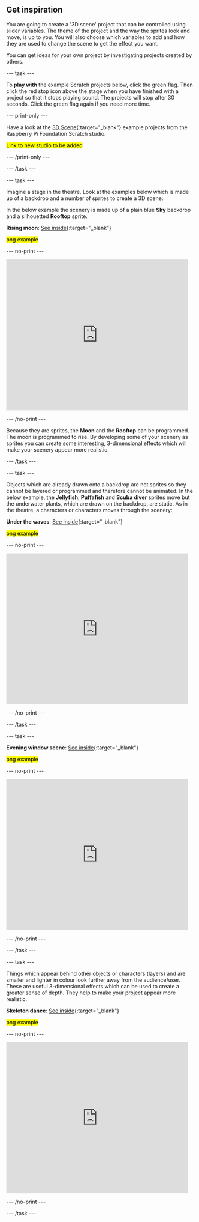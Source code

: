 ## Get inspiration

You are going to create a '3D scene' project that can be controlled using slider variables. The theme of the project and the way the sprites look and move, is up to you. You will also choose which variables to add and how they are used to change the scene to get the effect you want. 

You can get ideas for your own project by investigating projects created by others.

--- task ---

To **play with** the example Scratch projects below, click the green flag. Then click the red stop icon above the stage when you have finished with a project so that it stops playing sound. The projects will stop after 30 seconds. Click the green flag again if you need more time. 

--- print-only ---

Have a look at the [3D Scene](https://scratch.mit.edu/studios/27756161){:target="_blank"} example projects from the Raspberry Pi Foundation Scratch studio.

<mark>Link to new studio to be added</mark>

--- /print-only ---

--- /task ---

--- task ---

Imagine a stage in the theatre. Look at the examples below which is made up of a backdrop and a number of sprites to create a 3D scene:

In the below example the scenery is made up of a plain blue **Sky** backdrop and a silhouetted **Rooftop** sprite.

**Rising moon**: [See inside](https://scratch.mit.edu/projects/445119855/editor){:target="_blank"}

<mark>png example</mark>

--- no-print ---

<div class="scratch-preview">
  <iframe src="https://scratch.mit.edu/projects/445119855/embed" allowtransparency="true" width="485" height="402" frameborder="0" scrolling="no" allowfullscreen></iframe>
</div>

--- /no-print ---

Because they are sprites, the **Moon** and the **Rooftop** can be programmed. The moon is programmed to rise. By developing some of your scenery as sprites you can create some interesting, 3-dimensional effects which will make your scenery appear more realistic.

--- /task ---

--- task ---

Objects which are already drawn onto a backdrop are not sprites so they cannot be layered or programmed and therefore cannot be animated. In the below example, the **Jellyfish**, **Puffafish** and **Scuba diver** sprites move but the underwater plants, which are drawn on the backdrop, are static. As in the theatre, a characters or characters moves through the scenery:

**Under the waves**: [See inside](https://scratch.mit.edu/projects/447874869/editor){:target="_blank"}

<mark>png example</mark>

--- no-print ---

<div class="scratch-preview">
  <iframe allowtransparency="true" width="485" height="402" src="https://scratch.mit.edu/projects/embed/447874869/?autostart=false" frameborder="0"></iframe>
</div>

--- /no-print ---

--- /task ---

--- task ---
 
 **Evening window scene**: [See inside](https://scratch.mit.edu/projects/437510050/editor){:target="_blank"}

<mark>png example</mark>

--- no-print ---

<div class="scratch-preview">
  <iframe allowtransparency="true" width="485" height="402" src="https://scratch.mit.edu/projects/embed/437510050/?autostart=false" frameborder="0"></iframe>
</div>

--- /no-print ---

--- /task ---

--- task ---

Things which appear behind other objects or characters (layers) and are smaller and lighter in colour look further away from the audience/user. These are useful 3-dimensional effects which can be used to create a greater sense of depth. They help to make your project appear more realistic.

**Skeleton dance**: [See inside](https://scratch.mit.edu/projects/449737128/editor){:target="_blank"}

<mark>png example</mark>

--- no-print ---

<div class="scratch-preview">
  <iframe allowtransparency="true" width="485" height="402" src="https://scratch.mit.edu/projects/embed/449737128/?autostart=false" frameborder="0"></iframe>
</div>

--- /no-print ---

--- /task ---

